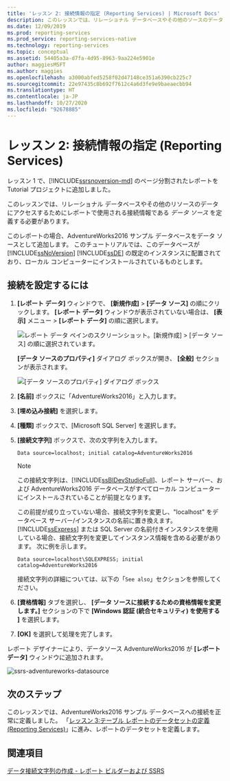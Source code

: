 ```yaml
---
title: 'レッスン 2: 接続情報の指定 (Reporting Services) | Microsoft Docs'
description: このレッスンでは、リレーショナル データベースやその他のソースのデータにアクセスするためにレポートで使用されるデータ ソース接続情報を定義します。
ms.date: 12/09/2019
ms.prod: reporting-services
ms.prod_service: reporting-services-native
ms.technology: reporting-services
ms.topic: conceptual
ms.assetid: 54405a3a-d7fa-4d95-8963-9aa224e5901e
author: maggiesMSFT
ms.author: maggies
ms.openlocfilehash: a3000abfed5258f02d47148ce351a6390cb225c7
ms.sourcegitcommit: 22e97435c8b692f7612c4a6d3fe9e9baeaecbb94
ms.translationtype: HT
ms.contentlocale: ja-JP
ms.lasthandoff: 10/27/2020
ms.locfileid: "92678885"
---
```

# <a name="lesson-2-specifying-connection-information-reporting-services"></a>レッスン 2: 接続情報の指定 (Reporting Services)

レッスン 1 で、[!INCLUDE[ssrsnoversion-md](../includes/ssrsnoversion-md.md)] のページ分割されたレポートを Tutorial プロジェクトに追加しました。
  
このレッスンでは、リレーショナル データベースやその他のリソースのデータにアクセスするためにレポートで使用される接続情報である *データ ソース* を定義する必要があります。

このレポートの場合、AdventureWorks2016 サンプル データベースをデータ ソースとして追加します。 このチュートリアルでは、このデータベースが [!INCLUDE[ssNoVersion](../includes/ssnoversion-md.md)] [!INCLUDE[ssDE](../includes/ssde-md.md)] の既定のインスタンスに配置されており、ローカル コンピューターにインストールされているものとします。  

## <a name="to-set-up-a-connection"></a>接続を設定するには  

1. **[レポート データ]** ウィンドウで、 **[新規作成]**  >  **[データ ソース]** の順にクリックします。 **[レポート データ]** ウィンドウが表示されていない場合は、 **[表示]** メニュー > **[レポート データ]** の順に選択します。

    ![レポート データ ペインのスクリーンショット。[新規作成] > [データ ソース] の順に選択されています。](media/ssrs-table-tutorial-2-new-data-source.png)

    **[データ ソースのプロパティ]** ダイアログ ボックスが開き、 **[全般]** セクションが表示されます。

    ![[データ ソースのプロパティ] ダイアログ ボックス](media/lesson-2-specifying-connection-information-reporting-services/vs-datasource-connection-properties-dialog-box.png)

2. **[名前]** ボックスに「AdventureWorks2016」と入力します。

3. **[埋め込み接続]** を選択します。

4. **[種類]** ボックスで、[Microsoft SQL Server] を選択します。
  
5. **[接続文字列]** ボックスで、次の文字列を入力します。

    `Data source=localhost; initial catalog=AdventureWorks2016`

    > [!NOTE]
    > この接続文字列は、[!INCLUDE[ssBIDevStudioFull](../includes/ssbidevstudiofull-md.md)]、レポート サーバー、および AdventureWorks2016 データベースがすべてローカル コンピューターにインストールされていることが前提となります。
    >
    >この前提が成り立っていない場合、接続文字列を変更し、"localhost" をデータベース サーバー/インスタンスの名前に置き換えます。 [!INCLUDE[ssExpress](../includes/ssexpress-md.md)] または SQL Server の名前付きインスタンスを使用している場合、接続文字列を変更してインスタンス情報を含める必要があります。 次に例を示します。
    >
    > `Data source=localhost\SQLEXPRESS; initial catalog=AdventureWorks2016`
    >
    > 接続文字列の詳細については、以下の「`See also`」セクションを参照してください。

6. **[資格情報]** タブを選択し、 **[データ ソースに接続するための資格情報を変更します。]** セクションの下で **[Windows 認証 (統合セキュリティ) を使用する ]** を選択します。

7. **[OK]** を選択して処理を完了します。

レポート デザイナーにより、データソース AdventureWorks2016 が **[レポート データ]** ウィンドウに追加されます。

![ssrs-adventureworks-datasource](media/lesson-2-specifying-connection-information-reporting-services/ssrs-adventureworks-datasource2016.png)

## <a name="next-steps"></a>次のステップ

このレッスンでは、AdventureWorks2016 サンプル データベースへの接続を正常に定義しました。 「[レッスン 3:テーブル レポートのデータセットの定義 &#40;Reporting Services&#41;](lesson-3-defining-a-dataset-for-the-table-report-reporting-services.md)」に進み、レポートのデータセットを定義します。

## <a name="see-also"></a>関連項目

[データ接続文字列の作成 - レポート ビルダーおよび SSRS](report-data/data-connections-data-sources-and-connection-strings-report-builder-and-ssrs.md)
